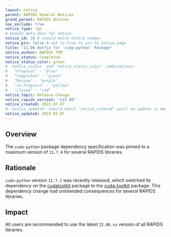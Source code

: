 ```yaml
---
layout: notice
parent: RAPIDS General Notices
grand_parent: RAPIDS Notices
nav_exclude: true
notice_type: rgn
# Update meta-data for notice
notice_id: 28 # should match notice number
notice_pin: false # set to true to pin to notice page
title: "22.06 Hotfix for `cuda-python` Package"
notice_author: RAPIDS TPM
notice_status: Completed
notice_status_color: green
# 'notice_status' and 'notice_status_color' combinations:
#   "Proposal" - "blue"
#   "Completed" - "green"
#   "Review" - "purple"
#   "In Progress" - "yellow"
#   "Closed" - "red"
notice_topic: Release Change
notice_rapids_version: "v22.06"
notice_created: 2022-07-07
# 'notice_updated' should match 'notice_created' until an update is made
notice_updated: 2022-07-07
---
```


## Overview

The `cuda-python` package dependency specification was pinned to a maximum version of `11.7.0` for several RAPIDS libraries.

## Rationale

`cuda-python` version `11.7.1` was recently released, which switched its dependency on the [cudatoolkit](https://anaconda.org/nvidia/cudatoolkit) package to the [cuda-toolkit](https://anaconda.org/nvidia/cuda-toolkit) package. This dependency change had unintended consequences for several RAPIDS libraries.

## Impact

All users are recommended to use the latest `22.06.xx` version of all RAPIDS libraries.
